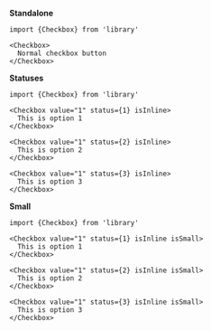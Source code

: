 **Standalone**

    import {Checkbox} from 'library'

    <Checkbox>
      Normal checkbox button
    </Checkbox>

**Statuses**

    import {Checkbox} from 'library'

    <Checkbox value="1" status={1} isInline>
      This is option 1
    </Checkbox>

    <Checkbox value="1" status={2} isInline>
      This is option 2
    </Checkbox>

    <Checkbox value="1" status={3} isInline>
      This is option 3
    </Checkbox>

**Small**

    import {Checkbox} from 'library'

    <Checkbox value="1" status={1} isInline isSmall>
      This is option 1
    </Checkbox>

    <Checkbox value="1" status={2} isInline isSmall>
      This is option 2
    </Checkbox>

    <Checkbox value="1" status={3} isInline isSmall>
      This is option 3
    </Checkbox>
